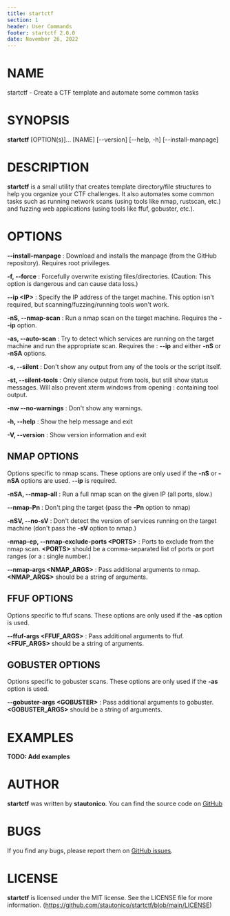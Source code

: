```yaml
---
title: startctf
section: 1
header: User Commands
footer: startctf 2.0.0
date: November 26, 2022
---
```

# NAME
startctf - Create a CTF template and automate some common tasks

# SYNOPSIS
**startctf** [OPTION(s)]... \[NAME\] [\-\-version] [\-\-help, \-h] [\-\-install\-manpage]

# DESCRIPTION
**startctf** is a small utility that creates template directory/file structures to help you organize your CTF
challenges. It also automates some common tasks such as running network scans (using tools like nmap, rustscan, etc.)
and fuzzing web applications (using tools like ffuf, gobuster, etc.).

# OPTIONS
**\-\-install\-manpage**
: Download and installs the manpage (from the GitHub repository). Requires root privileges.

**\-f, \-\-force**
: Forcefully overwrite existing files/directories. (Caution: This option is dangerous and can cause data loss.)

**\-\-ip \<IP\>**
: Specify the IP address of the target machine. This option isn't required, but scanning/fuzzing/running tools won't
work.

**\-nS, \-\-nmap\-scan**
: Run a nmap scan on the target machine. Requires the **\-\-ip** option.

**\-as, \-\-auto\-scan**
: Try to detect which services are running on the target machine and run the appropriate scan. Requires the
: **\-\-ip** and either **\-nS** or **\-nSA** options.

**\-s, \-\-silent**
: Don't show any output from any of the tools or the script itself.

**\-st, \-\-silent\-tools**
: Only silence output from tools, but still show status messages. Will also prevent xterm windows from opening
: containing tool output.

**\-nw \-\-no\-warnings**
: Don't show any warnings.


**\-h, \-\-help**
: Show the help message and exit

**\-V, \-\-version**
: Show version information and exit

## NMAP OPTIONS
Options specific to nmap scans. These options are only used if the **\-nS** or **\-nSA** options are used. **\-\-ip** is
required.

**\-nSA, \-\-nmap\-all**
: Run a full nmap scan on the given IP (all ports, slow.)

**\-\-nmap\-Pn**
: Don't ping the target (pass the **\-Pn** option to nmap)

**\-nSV, \-\-no\-sV**
: Don't detect the version of services running on the target machine (don't pass the **\-sV** option to nmap.)

**\-nmap-ep, \-\-nmap\-exclude\-ports \<PORTS\>**
: Ports to exclude from the nmap scan. **\<PORTS\>** should be a comma-separated list of ports or port ranges (or a
: single number.)

**\-\-nmap\-args \<NMAP_ARGS\>**
: Pass additional arguments to nmap. **\<NMAP_ARGS\>** should be a string of arguments.

## FFUF OPTIONS
Options specific to ffuf scans. These options are only used if the **\-as** option is used.

**\-\-ffuf\-args \<FFUF_ARGS\>**
: Pass additional arguments to ffuf. **\<FFUF_ARGS\>** should be a string of arguments.

## GOBUSTER OPTIONS
Options specific to gobuster scans. These options are only used if the **\-as** option is used.

**\-\-gobuster\-args \<GOBUSTER\>**
: Pass additional arguments to gobuster. **\<GOBUSTER_ARGS\>** should be a string of arguments.

# EXAMPLES
**TODO: Add examples**

# AUTHOR
**startctf** was written by **stautonico**. You can find the source code on [GitHub](https://github.com/stautonico/startctf)

# BUGS
If you find any bugs, please report them on [GitHub issues](https://github.com/stautonico/startctf/issues).

# LICENSE
**startctf** is licensed under the MIT license. See the LICENSE file for more information. (https://github.com/stautonico/startctf/blob/main/LICENSE)